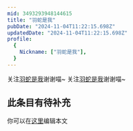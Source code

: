 ```yaml
---
mid: 3493293948144615
title: "羽蛇是我"
pubDate: "2024-11-04T11:22:15.698Z"
updatedDate: "2024-11-04T11:22:15.698Z"
profile:
  {
    Nickname: ["羽蛇是我"],
  }
---
```


关注[羽蛇是我](https://space.bilibili.com/3493293948144615)谢谢喵~ 关注[羽蛇是我](https://space.bilibili.com/3493293948144615)谢谢喵~

## 此条目有待补充
你可以在[这里](https://github.com/Yuhanawa/VTuber.ICU-Content/edit/master/v/羽蛇是我/index.md)编辑本文
